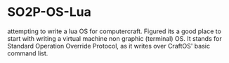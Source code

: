 # SO2P-OS-Lua
attempting to write a lua OS for computercraft. Figured its a good place to start with writing a virtual machine non graphic (terminal) OS. It stands for Standard Operation Override Protocol, as it writes over CraftOS' basic command list.
